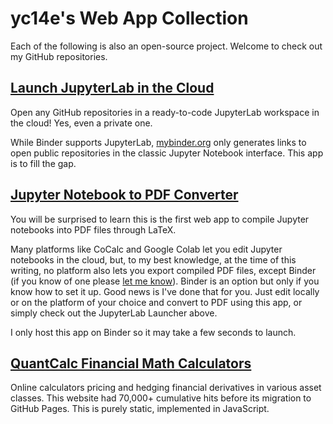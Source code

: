 # yc14e's Web App Collection

Each of the following is also an open-source project. Welcome to check out my GitHub repositories. 


## [Launch JupyterLab in the Cloud](https://yc14e.github.io/jupyterlab-launcher)

Open any GitHub repositories in a ready-to-code JupyterLab workspace in the cloud! Yes, even a private one.

While Binder supports JupyterLab, [mybinder.org](https://mybinder.org/) only generates links to open public repositories in the classic Jupyter Notebook interface. This app is to fill the gap. 


## [Jupyter Notebook to PDF Converter](https://yc14e.github.io/nb2pdf)

You will be surprised to learn this is the first web app to compile Jupyter notebooks into PDF files through LaTeX. 

Many platforms like CoCalc and Google Colab let you edit Jupyter notebooks in the cloud, but, to my best knowledge, at the time of this writing, no platform also lets you export compiled PDF files, except Binder (if you know of one please [let me know](https://github.com/yc14e/yc14e.github.io/issues)). Binder is an option but only if you know how to set it up. Good news is I've done that for you. Just edit locally or on the platform of your choice and convert to PDF using this app, or simply check out the JupyterLab Launcher above. 

I only host this app on Binder so it may take a few seconds to launch. 


## [QuantCalc Financial Math Calculators](https://yc14e.github.io/quantcalc-net)

Online calculators pricing and hedging financial derivatives in various asset classes. This website had 70,000+
cumulative hits before its migration to GitHub Pages. This is purely static, implemented in JavaScript. 



